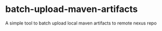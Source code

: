 # batch-upload-maven-artifacts
A simple tool to batch upload local maven artifacts to remote nexus repo
